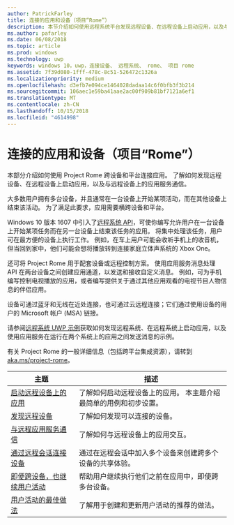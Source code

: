 ```yaml
---
author: PatrickFarley
title: 连接的应用和设备（项目“Rome”）
description: 本节介绍如何使用远程系统平台发现远程设备、在远程设备上启动应用，以及与远程设备上的应用服务通信。
ms.author: pafarley
ms.date: 06/08/2018
ms.topic: article
ms.prod: windows
ms.technology: uwp
keywords: windows 10，uwp，连接设备、 远程系统、 rome、 项目 rome
ms.assetid: 7f39d080-1fff-478c-8c51-526472c1326a
ms.localizationpriority: medium
ms.openlocfilehash: d3efb7e094ce1464028dadaa14c6f0bfb3f3b214
ms.sourcegitcommit: 106aec1e59ba41aae2ac00f909b81bf7121a6ef1
ms.translationtype: MT
ms.contentlocale: zh-CN
ms.lasthandoff: 10/15/2018
ms.locfileid: "4614998"
---
```

# <a name="connected-apps-and-devices-project-rome"></a>连接的应用和设备（项目“Rome”）

本部分介绍如何使用 Project Rome 跨设备和平台连接应用。 了解如何发现远程设备、在远程设备上启动应用，以及与远程设备上的应用服务通信。

大多数用户拥有多台设备，并且通常在一台设备上开始某项活动，而在其他设备上结束该活动。 为了满足此要求，应用需要横跨设备和平台。

Windows 10 版本 1607 中引入了[远程系统 API](https://msdn.microsoft.com/library/windows/apps/Windows.System.RemoteSystems)，可使你编写允许用户在一台设备上开始某项任务而在另一台设备上结束该任务的应用。 将集中处理该任务，用户可在最方便的设备上执行工作。 例如，在车上用户可能会收听手机上的收音机，但当回到家中，他们可能会想将播放转到连接家庭立体声系统的 Xbox One。

还可将 Project Rome 用于配套设备或远程控制方案。 使用应用服务消息处理 API 在两台设备之间创建应用通道，以发送和接收自定义消息。 例如，可为手机编写控制电视播放的应用，或者编写提供关于通过其他应用观看的电视节目人物信息的伴侣应用。  

设备可通过蓝牙和无线在近处连接，也可通过云远程连接；它们通过使用设备的用户的 Microsoft 帐户 (MSA) 链接。

请参阅[远程系统 UWP 示例](https://github.com/Microsoft/Windows-universal-samples/tree/dev/Samples/RemoteSystems )获取如何发现远程系统、在远程系统上启动应用，以及使用应用服务在运行在两个系统上的应用之间发送消息的示例。

有关 Project Rome 的一般详细信息（包括跨平台集成资源），请转到 [aka.ms/project-rome](https://aka.ms/project-rome)。

| 主题 | 描述 |
|-------|-------------|
| [启动远程设备上的应用](launch-a-remote-app.md) | 了解如何启动远程设备上的应用。 本主题介绍最简单的用例和初步设置。  |
| [发现远程设备](discover-remote-devices.md)  | 了解如何发现可以连接的设备。 |
| [与远程应用服务通信](communicate-with-a-remote-app-service.md) | 了解如何与远程设备上的应用交互。 |
| [通过远程会话连接设备](remote-sessions.md) | 通过在远程会话中加入多个设备来创建跨多个设备的共享体验。 |
| [即便跨设备，也继续用户活动](useractivities.md)| 帮助用户继续执行他们之前在应用中，即使跨多台设备。|
| [用户活动的最佳做法](useractivities-best-practices.md)| 了解用于创建和更新用户活动的推荐的做法。|
